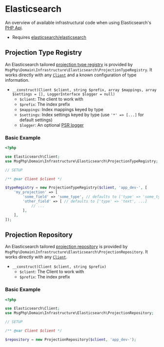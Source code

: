 # Elasticsearch

An overview of available infrastructural code when using Elasticsearch's [PHP Api][elasticsearch-project].

- Requires [elasticsearch/elasticsearch]

## Projection Type Registry

An Elasticsearch tailored [projection type registry](../projection/type-registry.md) is provided by `MsgPhp\Domain\Infrastructure\Elasticsearch\ProjectionTypeRegistry`.
It works directly with any [`Client`][api-client] and a known configuration of type information.

- `__construct(Client $client, string $prefix, array $mappings, array $settings = [], LoggerInterface $logger = null)`
    - `$client`: The client to work with
    - `$prefix`: The index prefix
    - `$mappings`: Index mappings keyed by type
    - `$settings`: Index settings keyed by type (use `'*' => [...]` for default settings)
    - `$logger`: An optional [PSR logger]

### Basic Example

```php
<?php

use Elasticsearch\Client;
use MsgPhp\Domain\Infrastructure\Elasticsearch\ProjectionTypeRegistry;

// SETUP

/** @var Client $client */

$typeRegistry = new ProjectionTypeRegistry($client, 'app_dev-', [
    'my_projection' => [
        'some_field' => 'some_type', // defaults to ['type' => 'some_type']
        'other_field' => [ // defaults to ['type' => 'text', ...]
            // ...
        ],
    ],
]);
```

## Projection Repository

An Elasticsearch tailored [projection repository](../projection/repositories.md) is provided by `MsgPhp\Domain\Infrastructure\Elasticsearch\ProjectionRepository`.
It works directly with any [`Client`][api-client].

- `__construct(Client $client, string $prefix)`
    - `$client`: The Client to work with
    - `$prefix`: The index prefix

### Basic Example

```php
<?php

use Elasticsearch\Client;
use MsgPhp\Domain\Infrastructure\Elasticsearch\ProjectionRepository;

// SETUP

/** @var Client $client */

$repository = new ProjectionRepository($client, 'app_dev-');
```

[elasticsearch-project]: https://www.elastic.co/guide/en/elasticsearch/client/php-api/current/index.html
[elasticsearch/elasticsearch]: https://packagist.org/packages/elasticsearch/elasticsearch
[api-client]: https://www.elastic.co/guide/en/elasticsearch/client/php-api/current/ElasticsearchPHP_Endpoints.html#Elasticsearch_Client
[PSR logger]: https://www.php-fig.org/psr/psr-3/

